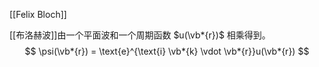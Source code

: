 [[Felix Bloch]]

[[布洛赫波]]由一个平面波和一个周期函数 $u(\vb*{r})$ 相乘得到。
$$
\psi(\vb*{r}) = \text{e}^{\text{i} \vb*{k} \vdot \vb*{r}}u(\vb*{r})
$$
